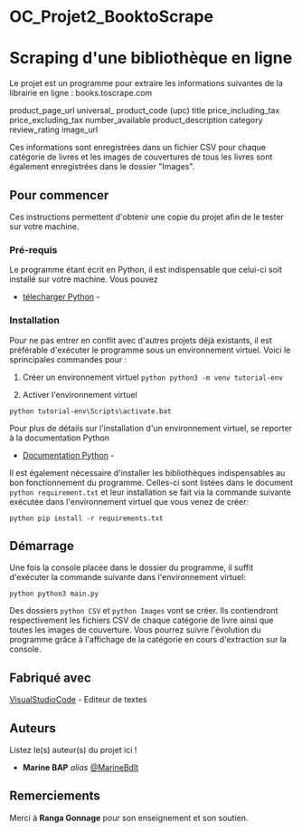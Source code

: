 # OC_Projet2_BooktoScrape
# Scraping d'une bibliothèque en ligne

Le projet est un programme pour extraire les informations suivantes de la librairie en ligne : books.toscrape.com

product_page_url
universal_ product_code (upc)
title
price_including_tax
price_excluding_tax
number_available
product_description
category
review_rating
image_url

Ces informations sont enregistrées dans un fichier CSV pour chaque catégorie de livres et les images de couvertures de tous les livres sont également enregistrées dans le dossier "Images".

## Pour commencer

Ces instructions permettent d'obtenir une copie du projet afin de le tester sur votre machine.

### Pré-requis

Le programme étant écrit en Python, il est indispensable que celui-ci soit installé sur votre machine. Vous pouvez
* [télecharger Python](https://www.python.org/downloads/) - 

### Installation

Pour ne pas entrer en conflit avec d'autres projets déjà existants, il est préférable d'exécuter le programme sous un environnement virtuel.
Voici le sprincipales commandes pour :

1. Créer un environnement virtuel 
```python python3 -m venv tutorial-env```

2. Activer l'environnement virtuel

```python tutorial-env\Scripts\activate.bat```

Pour plus de détails sur l'installation d'un environnement virtuel, se reporter à la documentation Python
* [Documentation Python](https://docs.python.org/fr/3.6/tutorial/venv.html/) - 

Il est également nécessaire d'installer les bibliothèques indispensables au bon fonctionnement du programme. Celles-ci sont listées dans le document ```python requirement.txt``` et leur installation se fait via la commande suivante exécutée dans l'environnement virtuel que vous venez de créer:

```python pip install -r requirements.txt```

## Démarrage

Une fois la console placée dans le dossier du programme, il suffit d'exécuter la commande suivante dans l'environnement virtuel:

```python python3 main.py```

Des dossiers ```python CSV``` et ```python Images``` vont se créer. Ils contiendront respectivement les fichiers CSV de chaque catégorie de livre ainsi que toutes les images de couverture. Vous pourrez suivre l'évolution du programme grâce à l'affichage de la catégorie en cours d'extraction sur la console.

## Fabriqué avec
[VisualStudioCode](https://code.visualstudio.com/) - Editeur de textes


## Auteurs
Listez le(s) auteur(s) du projet ici !
* **Marine BAP** _alias_ [@MarineBdlt](https://github.com/outout14)


## Remerciements

Merci à **Ranga Gonnage** pour son enseignement et son soutien.




